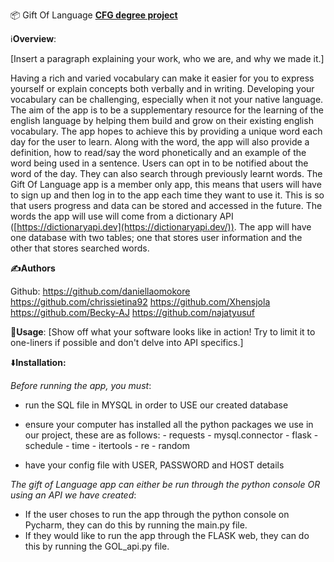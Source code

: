 📦 Gift Of Language
<b><u>CFG degree project</u></b>


ℹ️<b>Overview</b>:

[Insert a paragraph explaining your work, who we are, and why we made it.]


Having a rich and varied vocabulary  can make it easier for you to express yourself or explain concepts both verbally and in writing. Developing your vocabulary can be challenging, especially when it not your native language. The aim of the app is to be a supplementary resource for the learning of the english language by helping them build and grow on their existing english vocabulary. The app hopes to achieve this by providing a unique word each day for the user to learn. Along with the word, the app will also provide a definition, how to read/say the word phonetically and an example of the word being used in a sentence. Users can opt in to be notified about the word of the day. They can also search through previously learnt words. The Gift Of Language app is a member only app, this means that users will have to sign up and then log in to the app each time they want to use it. This is so that users progress and data can be stored and accessed in the future.  The words the app will use will come from a dictionary API ([https://dictionaryapi.dev](https://dictionaryapi.dev/)). The app will have one database with two tables; one that stores user information and the other that stores searched words.



<b>✍️Authors</b>

Github:
https://github.com/daniellaomokore
https://github.com/chrissietina92
https://github.com/Xhensjola
https://github.com/Becky-AJ
https://github.com/najatyusuf



🚀<b>Usage</b>:
[Show off what your software looks like in action! Try to limit it to one-liners if possible and don't delve into API specifics.]




⬇️<b>Installation:</b>

<i>Before running the app, you must</i>:
- run the SQL file in MYSQL in order to USE our created database
- ensure your computer has installed all the python packages we use in our project, these are as follows:
                          - requests
                          - mysql.connector
                          - flask
                          - schedule
                          - time
                          - itertools
                          - re
                          - random
                          
                        
- have your config file with USER, PASSWORD and HOST details

<i>The gift of Language app can either be run through the python console OR using an API we have created</i>:
- If the user choses to run the app through the python console on Pycharm, they can do this by running the main.py file.
- If they would like to run the app through the FLASK web, they can do this by running the GOL_api.py file.




